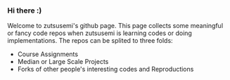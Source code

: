### Hi there :) 
Welcome to zutsusemi's github page. This page collects some meaningful or fancy code repos when zutsusemi is learning codes or doing implementations. The repos can be splited to three folds:
* Course Assignments
* Median or Large Scale Projects
* Forks of other people's interesting codes and Reproductions

<!--
**zutsusemi/zutsusemi** is a ✨ _special_ ✨ repository because its `README.md` (this file) appears on your GitHub profile.

Here are some ideas to get you started:

- 🔭 I’m currently working on ...
- 🌱 I’m currently learning ...
- 👯 I’m looking to collaborate on ...
- 🤔 I’m looking for help with ...
- 💬 Ask me about ...
- 📫 How to reach me: ...
- 😄 Pronouns: ...
- ⚡ Fun fact: ...
-->

